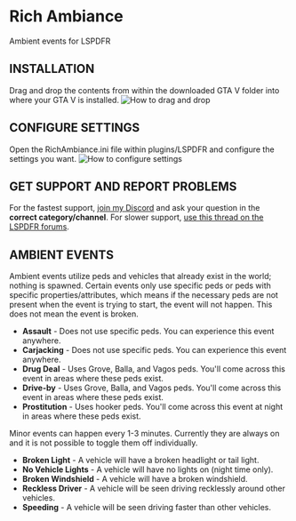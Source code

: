 # Rich Ambiance
Ambient events for LSPDFR

## INSTALLATION
Drag and drop the contents from within the downloaded GTA V folder into where your GTA V is installed.
![How to drag and drop](https://i.imgur.com/JktQSyn.jpg)

## CONFIGURE SETTINGS
Open the RichAmbiance.ini file within plugins/LSPDFR and configure the settings you want.
![How to configure settings](https://i.imgur.com/5tXGsPb.jpg)

## GET SUPPORT AND REPORT PROBLEMS
For the fastest support, [join my Discord](https://discord.gg/cUQaTNQ) and ask your question in the **correct category/channel**.  For slower support, [use this thread on the LSPDFR forums](https://www.lcpdfr.com/forums/topic/107730-richs-plugin-support-thread/).

## AMBIENT EVENTS
Ambient events utilize peds and vehicles that already exist in the world; nothing is spawned.  Certain events only use specific peds or peds with specific properties/attributes, which means if the necessary peds are not present when the event is trying to start, the event will not happen. This does not mean the event is broken.

* **Assault** - Does not use specific peds.  You can experience this event anywhere.
* **Carjacking** - Does not use specific peds.  You can experience this event anywhere.
* **Drug Deal** - Uses Grove, Balla, and Vagos peds.  You'll come across this event in areas where these peds exist.
* **Drive-by** - Uses Grove, Balla, and Vagos peds.  You'll come across this event in areas where these peds exist.
* **Prostitution** - Uses hooker peds.  You'll come across this event at night in areas where these peds exist.

Minor events can happen every 1-3 minutes.  Currently they are always on and it is not possible to toggle them off individually.
* **Broken Light** - A vehicle will have a broken headlight or tail light.
* **No Vehicle Lights** - A vehicle will have no lights on (night time only).
* **Broken Windshield** - A vehicle will have a broken windshield.
* **Reckless Driver** - A vehicle will be seen driving recklessly around other vehicles.
* **Speeding** - A vehicle will be seen driving faster than other vehicles.
